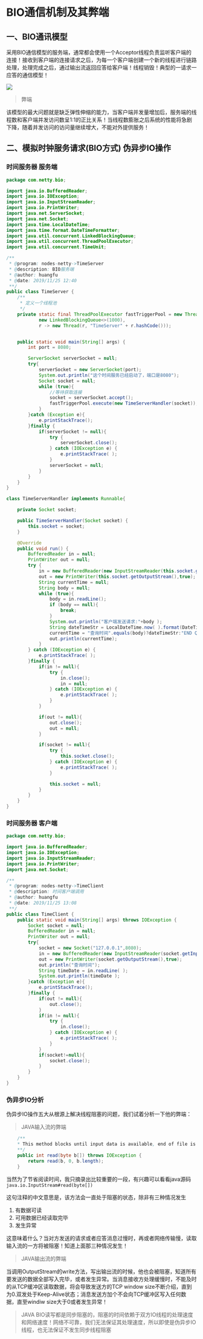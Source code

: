 # BIO通信机制及其弊端

## 一、BIO通讯模型

采用BIO通信模型的服务端，通常都会使用一个Acceptor线程负责监听客户端的连接！接收到客户端的连接请求之后，为每一个客户端创建一个新的线程进行链路处理，处理完成之后，通过输出流返回应答给客户端！线程销毁！典型的一请求一应答的通信模型！

![](../image/BIO通信模型.png)

> 弊端

该模型的最大问题就是缺乏弹性伸缩的能力，当客户端并发量增加后，服务端的线程数和客户端并发访问数呈1:1的正比关系！当线程数膨胀之后系统的性能将急剧下降，随着并发访问的访问量继续增大，不能对外提供服务！

## 二、模拟时钟服务请求(BIO方式) 伪异步IO操作

### 时间服务器 服务端

```java
package com.netty.bio;

import java.io.BufferedReader;
import java.io.IOException;
import java.io.InputStreamReader;
import java.io.PrintWriter;
import java.net.ServerSocket;
import java.net.Socket;
import java.time.LocalDateTime;
import java.time.format.DateTimeFormatter;
import java.util.concurrent.LinkedBlockingQueue;
import java.util.concurrent.ThreadPoolExecutor;
import java.util.concurrent.TimeUnit;

/**
 * @program: nodes-netty->TimeServer
 * @description: BIO服务端
 * @author: huangfu
 * @date: 2019/11/25 12:40
 **/
public class TimeServer {
    /**
     * 定义一个线程池
     */
    private static final ThreadPoolExecutor fastTriggerPool = new ThreadPoolExecutor(50, 200, 60L, TimeUnit.SECONDS,
            new LinkedBlockingQueue<>(1000),
            r -> new Thread(r, "TimeServer" + r.hashCode()));


    public static void main(String[] args) {
        int port = 8080;

        ServerSocket serverSocket = null;
        try{
            serverSocket = new ServerSocket(port);
            System.out.println("这个时间服务已经启动了，端口是8080");
            Socket socket = null;
            while (true){
                //等待获取连接
                socket = serverSocket.accept();
                fastTriggerPool.execute(new TimeServerHandler(socket));
            }
        }catch (Exception e){
            e.printStackTrace();
        }finally {
            if(serverSocket != null){
                try {
                    serverSocket.close();
                } catch (IOException e) {
                    e.printStackTrace( );
                }
                serverSocket = null;
            }
        }
    }
}

class TimeServerHandler implements Runnable{

    private Socket socket;

    public TimeServerHandler(Socket socket) {
        this.socket = socket;
    }

    @Override
    public void run() {
        BufferedReader in = null;
        PrintWriter out = null;
        try {
            in = new BufferedReader(new InputStreamReader(this.socket.getInputStream()));
            out = new PrintWriter(this.socket.getOutputStream(),true);
            String currentTime = null;
            String body = null;
            while (true){
                body = in.readLine();
                if (body == null){
                    break;
                }
                System.out.println("客户端发送请求:"+body );
                String dateTimeStr = LocalDateTime.now( ).format(DateTimeFormatter.ofPattern("yyyy-MM-dd HH:mm:ss"));
                currentTime = "查询时间".equals(body)?dateTimeStr:"END QUERY";
                out.println(currentTime);
            }
        } catch (IOException e) {
            e.printStackTrace( );
        }finally {
            if(in != null){
                try {
                    in.close();
                    in = null;
                } catch (IOException e) {
                    e.printStackTrace( );
                }
            }

            if(out != null){
                out.close();
                out = null;
            }

            if(socket != null){
                try {
                    this.socket.close();
                } catch (IOException e) {
                    e.printStackTrace( );
                }

                this.socket = null;
            }
        }
    }
}

```

### 时间服务器 客户端

```java
package com.netty.bio;

import java.io.BufferedReader;
import java.io.IOException;
import java.io.InputStreamReader;
import java.io.PrintWriter;
import java.net.Socket;

/**
 * @program: nodes-netty->TimeClient
 * @description: 时间客户端调用
 * @author: huangfu
 * @date: 2019/11/25 13:08
 **/
public class TimeClient {
    public static void main(String[] args) throws IOException {
        Socket socket = null;
        BufferedReader in = null;
        PrintWriter out = null;
        try{
            socket = new Socket("127.0.0.1",8080);
            in = new BufferedReader(new InputStreamReader(socket.getInputStream()));
            out = new PrintWriter(socket.getOutputStream(),true);
            out.println("查询时间");
            String timeDate = in.readLine( );
            System.out.println(timeDate );
        }catch (Exception e){
            e.printStackTrace();
        }finally {
            if(out != null){
                out.close();
            }
            if(in != null){
                try {
                    in.close();
                } catch (IOException e) {
                    e.printStackTrace( );
                }
            }
            if(socket!=null){
                socket.close();
            }
        }
    }
}

```

### 伪异步IO分析

伪异步IO操作五大从根源上解决线程阻塞的问题，我们试着分析一下他的弊端：

>JAVA输入流的弊端

```java
	/**
	* This method blocks until input data is available, end of file is detected, or an exception is thrown.
	**/
    public int read(byte b[]) throws IOException {
        return read(b, 0, b.length);
    }
```

当然为了节省阅读时间，我只摘录出比较重要的一段，有兴趣可以看看java源码`java.io.InputStream#read(byte[])`

这句注释的中文意思是，该方法会一直处于阻塞的状态，除非有三种情况发生

1. 有数据可读
2. 可用数据已经读取完毕
3. 发生异常

这意味着什么？当对方发送的请求或者应答消息过慢时，再或者网络传输慢，读取输入流的一方将被阻塞！知道上面那三种情况发生！

>JAVA输出流的弊端

当调用OutputStream的write方法，写出输出流的时候，他也会被阻塞，知道所有要发送的数据全部写入完毕，或者发生异常。当消息接收方处理缓慢时，不能及时的从TCP缓冲区读取数据，将会导致发送方的TCP window size不断介绍，直到为0.双发处于Keep-Alive状态；消息发送方加个不会向TCP缓冲区写入任何数据，直至windiw size大于0或者发生异常！

> JAVA BIO读写都是同步阻塞的，阻塞的时间依赖于双方IO线程的处理速度和网络速度！网络不可靠，我们无法保证其处理速度，所以即使是伪异步IO线程，也无法保证不发生同步线程阻塞

